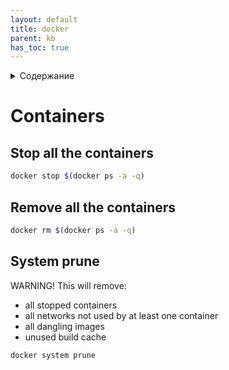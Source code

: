 ```yaml
---
layout: default
title: docker
parent: kb
has_toc: true
---
```

<details close markdown="block">
  <summary>
    Содержание
  </summary>
  {: .text-delta }
1. TOC
{:toc}
</details>

# Containers
## Stop all the containers
```bash
docker stop $(docker ps -a -q)
```
## Remove all the containers
```bash
docker rm $(docker ps -a -q)
```
## System prune
WARNING! This will remove:
  - all stopped containers
  - all networks not used by at least one container
  - all dangling images
  - unused build cache
```bash
docker system prune
```
